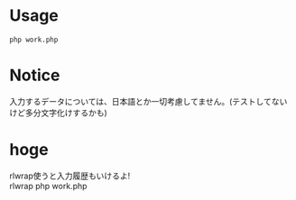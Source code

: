 # Usage
	php work.php

# Notice
入力するデータについては、日本語とか一切考慮してません。(テストしてないけど多分文字化けするかも)

# hoge
rlwrap使うと入力履歴もいけるよ!  
	rlwrap php work.php
